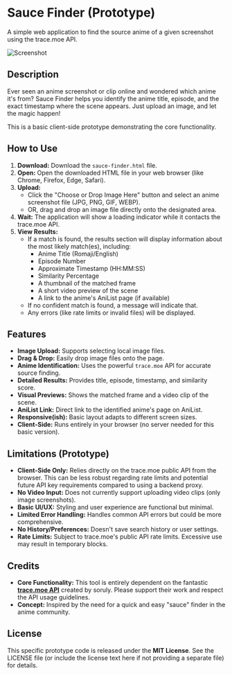 # Sauce Finder (Prototype)

A simple web application to find the source anime of a given screenshot using the trace.moe API.

![Screenshot](placeholder.png) 

## Description

Ever seen an anime screenshot or clip online and wondered which anime it's from? Sauce Finder helps you identify the anime title, episode, and the exact timestamp where the scene appears. Just upload an image, and let the magic happen!

This is a basic client-side prototype demonstrating the core functionality.

## How to Use

1.  **Download:** Download the `sauce-finder.html` file.
2.  **Open:** Open the downloaded HTML file in your web browser (like Chrome, Firefox, Edge, Safari).
3.  **Upload:**
    *   Click the "Choose or Drop Image Here" button and select an anime screenshot file (JPG, PNG, GIF, WEBP).
    *   OR, drag and drop an image file directly onto the designated area.
4.  **Wait:** The application will show a loading indicator while it contacts the trace.moe API.
5.  **View Results:**
    *   If a match is found, the results section will display information about the most likely match(es), including:
        *   Anime Title (Romaji/English)
        *   Episode Number
        *   Approximate Timestamp (HH:MM:SS)
        *   Similarity Percentage
        *   A thumbnail of the matched frame
        *   A short video preview of the scene
        *   A link to the anime's AniList page (if available)
    *   If no confident match is found, a message will indicate that.
    *   Any errors (like rate limits or invalid files) will be displayed.

## Features

*   **Image Upload:** Supports selecting local image files.
*   **Drag & Drop:** Easily drop image files onto the page.
*   **Anime Identification:** Uses the powerful `trace.moe` API for accurate source finding.
*   **Detailed Results:** Provides title, episode, timestamp, and similarity score.
*   **Visual Previews:** Shows the matched frame and a video clip of the scene.
*   **AniList Link:** Direct link to the identified anime's page on AniList.
*   **Responsive(ish):** Basic layout adapts to different screen sizes.
*   **Client-Side:** Runs entirely in your browser (no server needed for this basic version).

## Limitations (Prototype)

*   **Client-Side Only:** Relies directly on the trace.moe public API from the browser. This can be less robust regarding rate limits and potential future API key requirements compared to using a backend proxy.
*   **No Video Input:** Does not currently support uploading video clips (only image screenshots).
*   **Basic UI/UX:** Styling and user experience are functional but minimal.
*   **Limited Error Handling:** Handles common API errors but could be more comprehensive.
*   **No History/Preferences:** Doesn't save search history or user settings.
*   **Rate Limits:** Subject to trace.moe's public API rate limits. Excessive use may result in temporary blocks.

## Credits

*   **Core Functionality:** This tool is entirely dependent on the fantastic **[trace.moe API](https://soruly.github.io/trace.moe-api/#/)** created by soruly. Please support their work and respect the API usage guidelines.
*   **Concept:** Inspired by the need for a quick and easy "sauce" finder in the anime community.

## License

This specific prototype code is released under the **MIT License**. See the LICENSE file (or include the license text here if not providing a separate file) for details.
